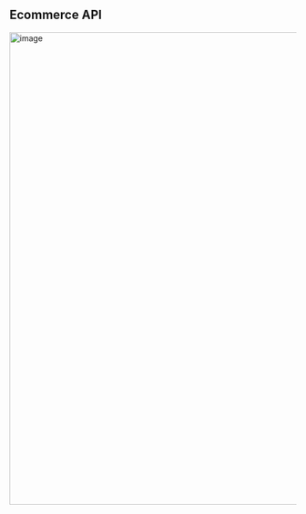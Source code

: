 ## Ecommerce API

<img width="1882" height="828" alt="image" src="https://github.com/user-attachments/assets/4ee077b3-c209-4486-916d-0a9278a9a9a9" />
